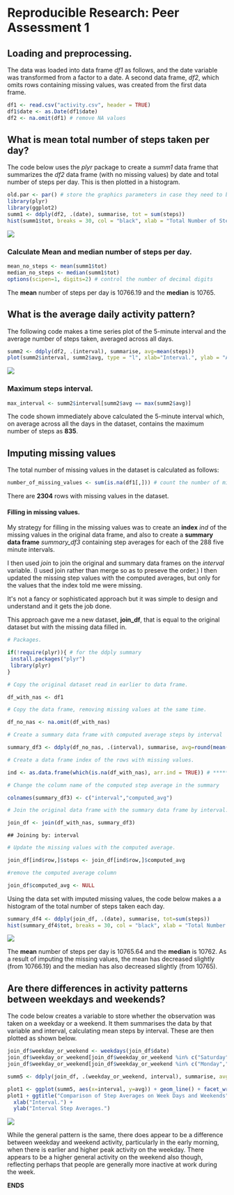 # Reproducible Research: Peer Assessment 1

## Loading and preprocessing.

The data was loaded into data frame *df1* as follows, and the date variable was transformed from a factor to a date. A second data frame, *df2*, which omits rows containing missing values, was created from the first data frame.


```r
df1 <- read.csv("activity.csv", header = TRUE)
df1$date <- as.Date(df1$date)
df2 <- na.omit(df1) # remove NA values
```


## What is mean total number of steps taken per day?

The code below uses the *plyr* package to create a *summ1* data frame that summarizes the *df2* data frame (with no missing values) by date and total number of steps per day. This is then plotted in a histogram.


```r
old.par <- par() # store the graphics parameters in case they need to be reset
library(plyr)
library(ggplot2)
summ1 <- ddply(df2, .(date), summarise, tot = sum(steps))
hist(summ1$tot, breaks = 30, col = "black", xlab = "Total Number of Steps Taken Each Day.", main = "Total Number of Steps Taken Each Day.")
```

![](PA1_template_files/figure-html/unnamed-chunk-2-1.png) 

### Calculate Mean and median number of steps per day.

```r
mean_no_steps <- mean(summ1$tot)
median_no_steps <- median(summ1$tot)
options(scipen=1, digits=2) # control the number of decimal digits
```

The **mean** number of steps per day is 10766.19 and the **median** is 10765. 


## What is the average daily activity pattern?

The following code makes a time series plot of the 5-minute interval and the average number of steps taken, averaged across all days.


```r
summ2 <- ddply(df2, .(interval), summarise, avg=mean(steps))
plot(summ2$interval, summ2$avg, type = "l", xlab="Interval.", ylab = "Average Number of Steps.", main = "5-minute interval vs number of steps taken (averaged across all days.)  ") 
```

![](PA1_template_files/figure-html/unnamed-chunk-4-1.png) 

### Maximum steps interval.


```r
max_interval <- summ2$interval[summ2$avg == max(summ2$avg)]
```

The code shown immediately above calculated the 5-minute interval which, on average across all the days in the dataset, contains the maximum number of steps as **835**.


## Imputing missing values

The total number of missing values in the dataset is calculated as follows:


```r
number_of_missing_values <- sum(is.na(df1[,])) # count the number of missing values
```

There are **2304** rows with missing values in the dataset.

#### Filling in missing values.

My strategy for filling in the missing values was to create an **index** *ind* of the missing values in the original data frame, and also to create a **summary data frame** *summary_df3* containing step averages for each of the 288 five minute intervals. 

I then used *join* to join the original and summary data frames on the *interval* variable. (I used join rather than merge so as to preseve the order.) I then updated the missing step values with the computed averages, but only for the values that the index told me were missing.

It's not a fancy or sophisticated approach but it was simple to design and understand and it gets the job done.

This approach gave me a new dataset, **join_df**, that is equal to the original dataset but with the missing data filled in.


```r
# Packages.

if(!require(plyr)){ # for the ddply summary
 install.packages("plyr")
 library(plyr)
}

# Copy the original dataset read in earlier to data frame.

df_with_nas <- df1

# Copy the data frame, removing missing values at the same time.

df_no_nas <- na.omit(df_with_nas) 

# Create a summary data frame with computed average steps by interval

summary_df3 <- ddply(df_no_nas, .(interval), summarise, avg=round(mean(steps)))

# Create a data frame index of the rows with missing values.

ind <- as.data.frame(which(is.na(df_with_nas), arr.ind = TRUE)) # ***** index missing

# Change the column name of the computed step average in the summary

colnames(summary_df3) <- c("interval","computed_avg")

# Join the original data frame with the summary data frame by interval.

join_df <- join(df_with_nas, summary_df3)
```

```
## Joining by: interval
```

```r
# Update the missing values with the computed average.

join_df[ind$row,]$steps <- join_df[ind$row,]$computed_avg

#remove the computed average column

join_df$computed_avg <- NULL
```

Using the data set with imputed missing values, the code below makes a a histogram of the total number of steps taken each day.


```r
summary_df4 <- ddply(join_df, .(date), summarise, tot=sum(steps))
hist(summary_df4$tot, breaks = 30, col = "black", xlab = "Total Number of Steps Taken Each Day.", main = "Total Number of Steps Taken Each Day (incl Imputed Values). ")
```

![](PA1_template_files/figure-html/unnamed-chunk-8-1.png) 

The **mean** number of steps per day is 10765.64 and the **median** is 10762. As a result of imputing the missing values, the mean has decreased slightly (from 10766.19) and the median has also decreased slightly (from 10765).

## Are there differences in activity patterns between weekdays and weekends?

The code below creates a variable to store whether the observation was taken on a weekday or a weekend. It them summarises the data by that variable and interval, calculating mean steps by interval. These are then plotted as shown below. 


```r
join_df$weekday_or_weekend <- weekdays(join_df$date)
join_df$weekday_or_weekend[join_df$weekday_or_weekend %in% c("Saturday","Sunday")]  <- "weekend"
join_df$weekday_or_weekend[join_df$weekday_or_weekend %in% c("Monday","Tuesday","Wednesday","Thursday","Friday")]  <- "weekday"

summ5 <- ddply(join_df, .(weekday_or_weekend, interval), summarise, avg=mean(steps))

plot1 <- ggplot(summ5, aes(x=interval, y=avg)) + geom_line() + facet_wrap(~weekday_or_weekend, ncol=1)
plot1 + ggtitle("Comparison of Step Averages on Week Days and Weekends") +
  xlab("Interval.") +
  ylab("Interval Step Averages.")
```

![](PA1_template_files/figure-html/unnamed-chunk-9-1.png) 

While the general pattern is the same, there does appear to be a difference between weekday and weekend activity, particularly in the early morning, when there is earlier and higher peak activity on the weekday. There appears to be a higher general activity on the weekend also though, reflecting perhaps that people are generally more inactive at work during the week.

**ENDS**
